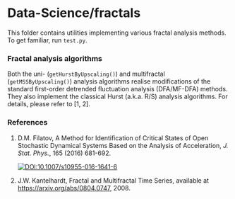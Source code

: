 # Data-Science/fractals
This folder contains utilities implementing various fractal analysis methods. To get familiar, run `test.py`.

### Fractal analysis algorithms
Both the uni- (`getHurstByUpscaling()`) and multifractal (`getMSSByUpscaling()`) analysis algorithms realise modifications of the standard first-order detrended fluctuation analysis (DFA/MF-DFA) methods. They also implement the classical Hurst (a.k.a. R/S) analysis algorithms. For details, please refer to [1, 2].

### References
1. D.M. Filatov, A Method for Identification of Critical States of Open Stochastic Dynamical Systems Based on the Analysis of Acceleration, *J. Stat. Phys.*, 165 (2016) 681-692. <p><a href="https://doi.org/10.1007/s10955-016-1641-6" rel="nofollow"><img src="https://zenodo.org/badge/DOI/10.1007/s10955-016-1641-6.svg" alt="DOI:10.1007/s10955-016-1641-6" style="vertical-align:middle; max-width:100%;"></a></p>
2. J.W. Kantelhardt, Fractal and Multifractal Time Series, available at https://arxiv.org/abs/0804.0747, 2008.